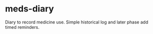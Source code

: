 meds-diary
==========

Diary to record medicine use.  Simple historical log and later phase add timed reminders.
